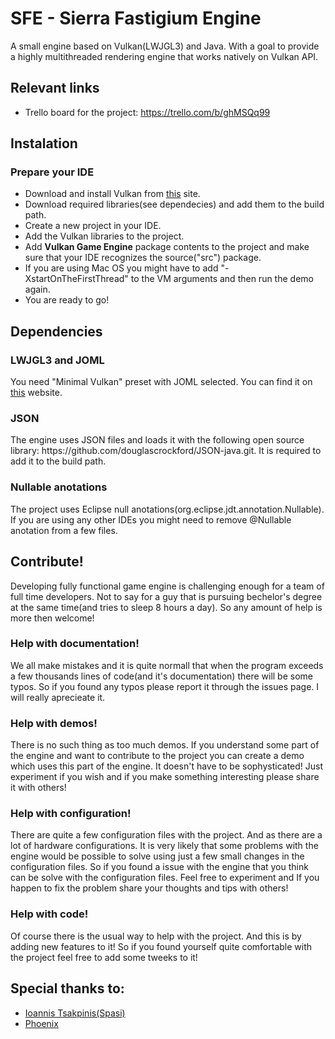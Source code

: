 # SFE - Sierra Fastigium Engine

A small engine based on Vulkan(LWJGL3) and Java. With a goal to provide a highly multithreaded rendering engine that works natively on Vulkan API.

<h2>Relevant links</h2>

 * Trello board for the project: https://trello.com/b/ghMSQq99

<h2>Instalation</h2>

 <h3>Prepare your IDE</h3>
 
  * Download and install Vulkan from <a href="https://vulkan.lunarg.com/sdk/home">this</a> site.
  * Download required libraries(see dependecies) and add them to the build path.
  * Create a new project in your IDE.
  * Add the Vulkan libraries to the project.
  * Add <b>Vulkan Game Engine</b> package contents to the project and make sure that your IDE recognizes the source("src") package.
  * If you are using Mac OS you might have to add "-XstartOnTheFirstThread" to the VM arguments and then run the demo again.
  * You are ready to go!
  
  
<h2>Dependencies</h2>

 <h3>LWJGL3 and JOML</h3>

 <p> You need "Minimal Vulkan" preset with JOML selected. You can find it on <a href="https://www.lwjgl.org/download">this</a> website. </p>
 
 <h3> JSON </h3>
 
 <p> The engine uses JSON files and loads it with the following open source library: https://github.com/douglascrockford/JSON-java.git.
It is required to add it to the build path.</p>

<h3> Nullable anotations </h3>

<p> The project uses Eclipse null anotations(org.eclipse.jdt.annotation.Nullable). If you are using any other IDEs you might need to remove @Nullable anotation from a few files. </p>

<h2>Contribute!</h2>
<p>Developing fully functional game engine is challenging enough for a team of full time developers. Not to say for a guy that is pursuing bechelor's degree at the same time(and tries to sleep 8 hours a day). So any amount of help is more then welcome!</p>

<h3>Help with documentation!</h3>

  We all make mistakes and it is quite normall that when the program exceeds a few thousands lines of code(and it's documentation) there will be some typos. So if you found any typos please report it through the issues page. I will really aprecieate it.
  
 <h3>Help with demos!</h3>
 There is no such thing as too much demos. If you understand some part of the engine and want to contribute to the project you can create a demo which uses this part of the engine. It doesn't have to be sophysticated! Just experiment if you wish and if you make something interesting please share it with others! 
 
 <h3>Help with configuration!</h3>
  There are quite a few configuration files with the project. And as there are a lot of hardware configurations. It is very likely that some problems with the engine would be possible to solve using just a few small changes in the configuration files. So if you found a issue with the engine that you think can be solve with the configuration files. Feel free to experiment and If you happen to fix the problem share your thoughts and tips with others!
 
 <h3> Help with code! </h3>
  Of course there is the usual way to help with the project. And this is by adding new features to it! So if you found yourself quite comfortable with the project feel free to add some tweeks to it!
  
 <h2>Special thanks to:</h2>
 
 * <a href="https://github.com/Spasi">Ioannis Tsakpinis(Spasi)</a>
 * <a href="https://www.youtube.com/channel/UCo8zkw_12vD_G-we_fWrBDA/featured">Phoenix</a>
